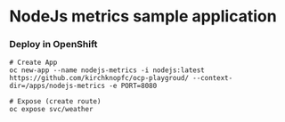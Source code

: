 # NodeJs metrics sample application


### Deploy in OpenShift
```shell
# Create App
oc new-app --name nodejs-metrics -i nodejs:latest https://github.com/kirchknopfc/ocp-playgroud/ --context-dir=/apps/nodejs-metrics -e PORT=8080

# Expose (create route)
oc expose svc/weather

```
